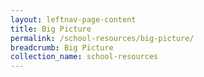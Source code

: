 ```yaml
---
layout: leftnav-page-content
title: Big Picture
permalink: /school-resources/big-picture/
breadcrumb: Big Picture
collection_name: school-resources
---
```

